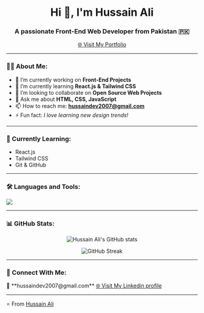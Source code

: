 <h1 align="center">Hi 👋, I'm Hussain Ali</h1>
<h3 align="center">A passionate Front-End Web Developer from Pakistan 🇵🇰</h3>

<p align="center">
  <a href="https://informationes.netlify.app/protfolio" target="_blank">
    🌐 Visit My Portfolio
  </a>
</p>

---

### 👨‍💻 About Me:
- 🔭 I’m currently working on **Front-End Projects**
- 🌱 I’m currently learning **React.js & Tailwind CSS**
- 👯 I’m looking to collaborate on **Open Source Web Projects**
- 💬 Ask me about **HTML, CSS, JavaScript**
- 📫 How to reach me: **hussaindev2007@gmail.com**
- ⚡ Fun fact: *I love learning new design trends!*

---

### 🧠 Currently Learning:
- React.js  
- Tailwind CSS  
- Git & GitHub  

---

### 🛠️ Languages and Tools:
<p align="left">
  <img src="https://skillicons.dev/icons?i=html,css,js,react,tailwind,git,github,vscode" />
</p>

---

### 📊 GitHub Stats:
<p align="center">
  <img src="https://github-readme-stats.vercel.app/api?username=HussainAli&show_icons=true&theme=tokyonight" alt="Hussain Ali's GitHub stats" />
</p>

<p align="center">
  <img src="https://github-readme-streak-stats.herokuapp.com/?user=HussainAli&theme=tokyonight" alt="GitHub Streak" />
</p>

---

### 🤝 Connect With Me:
<p align="left">
  📧 **hussaindev2007@gmail.com**
  <a href="https://www.linkedin.com/in/hussain-developer-46517238a/" target="_blank">
    🌐 Visit My Linkedin profile
  </a>
</p>

---

⭐️ From [Hussain Ali](https://github.com/Hussaindev2007-png)
